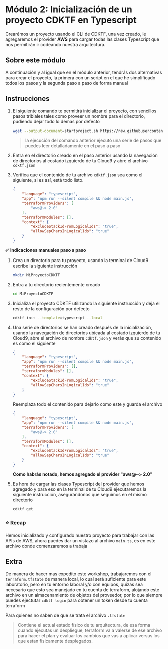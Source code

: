# Módulo 2: Inicialización de un proyecto CDKTF en Typescript

Crearémos un proyecto usando el CLI de CDKTF, una vez creado, le agregaremos el provider **AWS** para cargar todas las clases Typescript que nos permitirán ir codeando nuestra arquitectura.

## Sobre este módulo
A continuación y al igual que en el módulo anterior, tendrás dos alternativas para crear el proyecto, la primera con un script en el que he simplificado todos los pasos y la segunda paso a paso de forma manual

## Instrucciones

1. El siguiente comando te permitirá inicializar el proyecto, con sencillos pasos tribiales tales como proveer un nombre para el directorio, pudiendo dejar todo lo demas por defecto
    ```bash
    wget --output-document=startproject.sh https://raw.githubusercontent.com/hadock/CDKTF-From-Zero-to-Hero/master/Assets/scripts/startproject.sh && chmod u+x startproject.sh && ./startproject.sh
    ```
    > la ejecución del comando anterior ejecutó una serie de pasos que puedes leer detalladamente en el paso a paso

1. Entra en el directorio creado en el paso anterior usando la navegación de directorios al costado izquierdo de tu Cloud9 y abre el archivo `cdktf.json`

1. Verifica que el contenido de tu archivo `cdktf.json` sea como el siguiente, si es así, está todo listo. 
    ```JSON
    {
        "language": "typescript",
        "app": "npm run --silent compile && node main.js",
        "terraformProviders": [
            "aws@~> 2.0"
        ],
        "terraformModules": [],
        "context": {
            "excludeStackIdFromLogicalIds": "true",
            "allowSepCharsInLogicalIds": "true"
        }
    }
    ```


**:white_check_mark: Indicaciones manuales paso a paso**

1. Crea un directorio para tu proyecto, usando la terminal de Cloud9 escribe la siguiente instrucción
    ```bash
    mkdir MiProyectoCDKTF
    ```
1. Entra a tu directorio recientemente creado
    ```bash
    cd MiProyectoCDKTF
    ```
1. Inicializa el proyecto CDKTF utilizando la siguiente instrucción y deja el resto de la configuración por defecto
    ```bash
    cdktf init --template=typescript --local
    ```
1. Una serie de directorios se han creado después de la inicialización, usando la navegación de directorios ubicada al costado izquierdo de tu Cloud9, abre el archivo de nombre `cdktf.json` y verás que su contenido es como el siguiente
    ```JSON
    {
        "language": "typescript",
        "app": "npm run --silent compile && node main.js",
        "terraformProviders": [],
        "terraformModules": [],
        "context": {
            "excludeStackIdFromLogicalIds": "true",
            "allowSepCharsInLogicalIds": "true"
        }
    }
    ```

    Reemplaza todo el contenido para dejarlo como este y guarda el archivo
    
    ```JSON
    {
        "language": "typescript",
        "app": "npm run --silent compile && node main.js",
        "terraformProviders": [
            "aws@~> 2.0"
        ],
        "terraformModules": [],
        "context": {
            "excludeStackIdFromLogicalIds": "true",
            "allowSepCharsInLogicalIds": "true"
        }
    }
    ```
    **Como habrás notado, hemos agregado el provider "aws@~> 2.0"**

1. Es hora de cargar las clases Typescript del provider que hemos agregado y para eso en la terminal de tu Cloud9 ejecutaremos la siguiente instrucción, asegurándonos que seguimos en el mismo directorio
    ```bash
    cdktf get
    ```

### :star: Recap
Hemos inicializado y configurado nuestro proyecto para trabajar con las APIs de AWS, ahora puedes dar un vistazo al archivo `main.ts`, es en este archivo donde comenzaremos a trabaja

## Extra
De manera de hacer mas expedito este workshop, trabajaremos con el `terraform.tfstate` de manera local, lo cual será suficiente para este laboratorio, pero en tu entorno laboral y/o con equipos, quizas sea necesario que esto sea manejado en tu cuenta de terraform, alojando este archivo en un almacenamiento de objetos del proveedor, por lo que siempre puedes ejectutar `cdktf login` para obtener un token desde tu cuenta terraform

Para quienes no saben de que se trata el archivo `.tfstate`
> Contiene el actual estado físico de tu arquitectura, de esa forma cuando ejecutas un despliegue, terraform va a valerse de ese archivo para hacer el plan y evaluar los cambios que vas a aplicar versus los que estan fisicamente desplegados. 